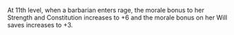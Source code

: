 At 11th level, when a barbarian enters rage, the morale bonus to her Strength and Constitution increases to +6 and the morale bonus on her Will saves increases to +3.

